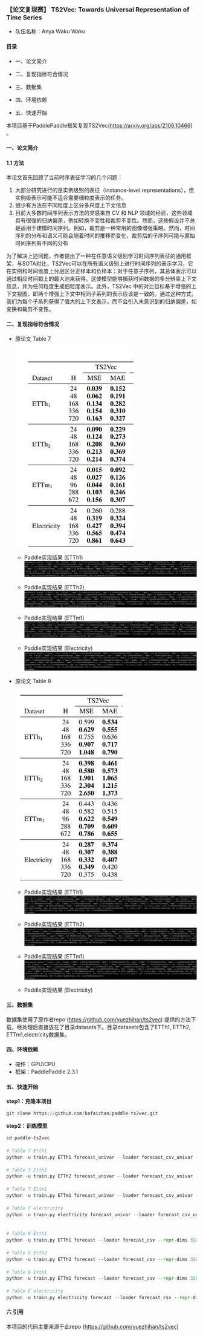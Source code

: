 ### 【论文复现赛】 TS2Vec: Towards Universal Representation of Time Series

* 队伍名称：Anya Waku Waku

#### 目录

* 一、论文简介

* 二、复现指标符合情况

* 三、数据集

* 四、环境依赖

* 五、快速开始


本项目基于PaddlePaddle框架复现TS2Vec(https://arxiv.org/abs/2106.10466) 。



#### 一、论文简介

#### 1.1 方法
本论文首先回顾了当前时序表征学习的几个问题：
1. 大部分研究进行的是实例级别的表征（instance-level representations），但实例级表示可能不适合需要细粒度表示的任务。 
2. 很少有方法在不同粒度上区分多尺度上下文信息
3. 目前大多数时间序列表示方法的灵感来自 CV 和 NLP 领域的经验，这些领域具有很强的归纳偏差，例如转换不变性和裁剪不变性。然而，这些假设并不总是适用于建模时间序列。例如，裁剪是一种常用的图像增强策略。然而，时间序列的分布和语义可能会随着时间的推移而变化，裁剪后的子序列可能与原始时间序列有不同的分布

为了解决上述问题，作者提出了一种在任意语义级别学习时间序列表征的通用框架，与SOTA对比，TS2Vec可以在所有语义级别上进行时间序列的表示学习，它在实例和时间维度上分层区分正样本和负样本；对于任意子序列，其总体表示可以通过相应时间戳上的最大池来获得。这使模型能够捕获时间数据的多分辨率上下文信息，并为任何粒度生成细粒度表示。此外，TS2Vec 中的对比目标基于增强的上下文视图，即两个增强上下文中相同子系列的表示应该是一致的。通过这种方式，我们为每个子系列获得了强大的上下文表示，而不会引入未意识到的归纳偏差，如变换和裁剪不变性。


#### 二、复现指标符合情况
* 原论文 Table 7

  ![ori_tab7](imgs/ori_tab7.JPG)

  * Paddle实现结果 (ETTh1)
  ![table7_etth1](imgs/table7_etth1.JPG)

  * Paddle实现结果 (ETTh2)
  ![table7_etth2](imgs/table7_etth2.JPG)

  * Paddle实现结果 (ETTm1)
  ![table7_ettm1](imgs/table7_ettm1.JPG)

  * Paddle实现结果 (Electricity)
  ![table7_electricity](imgs/table7_electricity.JPG)


* 原论文 Table 8

  ![ori_tab8](imgs/ori_tab8.JPG)

  * Paddle实现结果 (ETTh1)
  ![table8_etth1](imgs/table8_etth1.JPG)

  * Paddle实现结果 (ETTh2)
  ![table8_etth2](imgs/table8_etth2.JPG)

  * Paddle实现结果 (ETTm1)
  ![table8_ettm1](imgs/table8_ettm1.JPG)

  * Paddle实现结果 (Electricity)



#### 三、数据集
数据集使用了原作者repo (https://github.com/yuezhihan/ts2vec) 提供的方法下载，经处理后直接放在了目录datasets下。目录datasets包含了ETTh1, ETTh2, ETTm1,electricity数据集。

#### 四、环境依赖
* 硬件：GPU\CPU
* 框架：PaddlePaddle 2.3.1


#### 五、快速开始

**step1：克隆本项目**
```python
git clone https://github.com/kafaichan/paddle-ts2vec.git
```

**step2：训练模型**
```python
cd paddle-ts2vec

# Table 7 Etth1
python -u train.py ETTh1 forecast_univar --loader forecast_csv_univar --repr-dims 320 --eval

# Table 7 Etth2
python -u train.py ETTh2 forecast_univar --loader forecast_csv_univar --repr-dims 320 --eval

# Table 7 Ettm1
python -u train.py ETTm1 forecast_univar --loader forecast_csv_univar --repr-dims 320 --eval

# Table 7 electricity
python -u train.py electricity forecast_univar --loader forecast_csv_univar --repr-dims 320 --eval


# Table 8 Etth1
python -u train.py ETTh1 forecast --loader forecast_csv --repr-dims 320 --eval

# Table 8 Etth2
python -u train.py ETTh2 forecast --loader forecast_csv --repr-dims 320 --eval

# Table 8 Ettm1
python -u train.py ETTm1 forecast --loader forecast_csv --repr-dims 320 --eval

# Table 8 electricity
python -u train.py electricity forecast --loader forecast_csv --repr-dims 320 --eval
```


#### 六 引用
本项目的代码主要来源于此repo (https://github.com/yuezhihan/ts2vec)